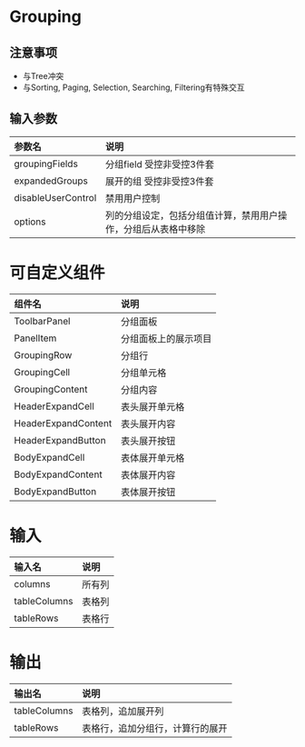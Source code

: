 # Grouping

## 注意事项
- 与Tree冲突
- 与Sorting, Paging, Selection, Searching, Filtering有特殊交互

## 输入参数
| 参数名             | 说明                                                           |
| :----------------- | :------------------------------------------------------------- |
| groupingFields     | 分组field 受控非受控3件套                                      |
| expandedGroups     | 展开的组 受控非受控3件套                                       |
| disableUserControl | 禁用用户控制                                                   |
| options            | 列的分组设定，包括分组值计算，禁用用户操作，分组后从表格中移除 |

# 可自定义组件
| 组件名              | 说明                 |
| :------------------ | :------------------- |
| ToolbarPanel        | 分组面板             |
| PanelItem           | 分组面板上的展示项目 |
| GroupingRow         | 分组行               |
| GroupingCell        | 分组单元格           |
| GroupingContent     | 分组内容             |
| HeaderExpandCell    | 表头展开单元格       |
| HeaderExpandContent | 表头展开内容         |
| HeaderExpandButton  | 表头展开按钮         |
| BodyExpandCell      | 表体展开单元格       |
| BodyExpandContent   | 表体展开内容         |
| BodyExpandButton    | 表体展开按钮         |

# 输入
| 输入名       | 说明   |
| :----------- | :----- |
| columns      | 所有列 |
| tableColumns | 表格列 |
| tableRows    | 表格行 |

# 输出
| 输出名       | 说明                             |
| :----------- | :------------------------------- |
| tableColumns | 表格列，追加展开列               |
| tableRows    | 表格行，追加分组行，计算行的展开 |
